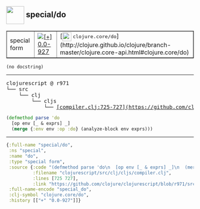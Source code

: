 ## <img width="48px" valign="middle" src="http://i.imgur.com/Hi20huC.png"> special/do

 <table border="1">
<tr>
<td>special form</td>
<td><a href="https://github.com/cljsinfo/api-refs/tree/0.0-927"><img valign="middle" alt="[+] 0.0-927" src="https://img.shields.io/badge/+-0.0--927-lightgrey.svg"></a> </td>
<td>
[<img height="24px" valign="middle" src="http://i.imgur.com/1GjPKvB.png"> <samp>clojure.core/do</samp>](http://clojure.github.io/clojure/branch-master/clojure.core-api.html#clojure.core/do)
</td>
</tr>
</table>

 <samp>
</samp>

```
(no docstring)
```

---

 <pre>
clojurescript @ r971
└── src
    └── clj
        └── cljs
            └── <ins>[compiler.clj:725-727](https://github.com/clojure/clojurescript/blob/r971/src/clj/cljs/compiler.clj#L725-L727)</ins>
</pre>

```clj
(defmethod parse 'do
  [op env [_ & exprs] _]
  (merge {:env env :op :do} (analyze-block env exprs)))
```


---

```clj
{:full-name "special/do",
 :ns "special",
 :name "do",
 :type "special form",
 :source {:code "(defmethod parse 'do\n  [op env [_ & exprs] _]\n  (merge {:env env :op :do} (analyze-block env exprs)))",
          :filename "clojurescript/src/clj/cljs/compiler.clj",
          :lines [725 727],
          :link "https://github.com/clojure/clojurescript/blob/r971/src/clj/cljs/compiler.clj#L725-L727"},
 :full-name-encode "special_do",
 :clj-symbol "clojure.core/do",
 :history [["+" "0.0-927"]]}

```
